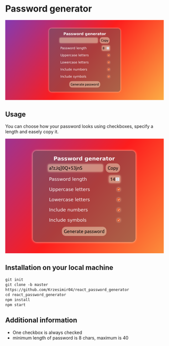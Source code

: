 # Password generator

![main photo](./img/main.png)

## Usage

You can choose how your password looks using checkboxes, specify a length and easely copy it.

![main photo](./img/password.png)

## Installation on your local machine

```
git init
git clone -b master https://github.com/Krzesimir04/react_password_generator
cd react_password_generator
npm install
npm start
```
## Additional information

- One checkbox is always checked
- minimum length of password is 8 chars, maximum is 40